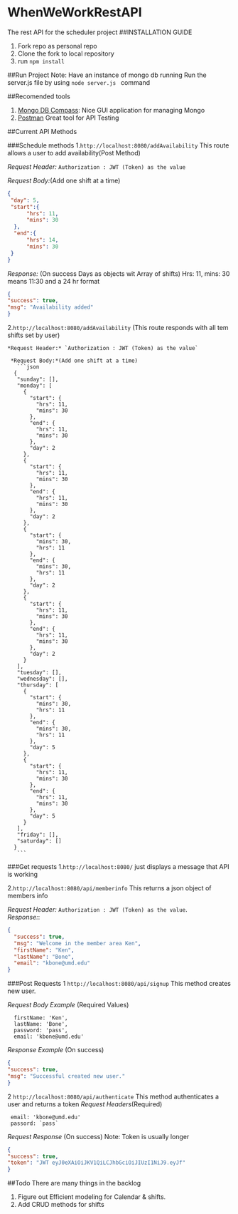 # WhenWeWorkRestAPI
The rest API for the scheduler project
##INSTALLATION GUIDE
1. Fork repo as personal repo
2. Clone the fork to local repository
3. run ``` npm install ```

##Run Project
Note: Have an instance of mongo db running
Run the server.js file by using ```node server.js ``` command

##Recomended tools
 1.  [Mongo DB Compass](https://www.mongodb.com/download-center?jmp=nav#compass):  Nice GUI application for managing Mongo
 2.  [Postman](https://www.getpostman.com/) Great tool for API Testing

##Current API Methods

###Schedule methods
 1.`http://localhost:8080/addAvailability` This route allows a user to add availability(Post Method)
   
   *Request Header:* `Authorization : JWT (Token) as the value`
   
   *Request Body:*(Add one shift at a time) 
   ```json
   {
    "day": 5,
    "start":{
     	 "hrs": 11,
     	 "mins": 30
     },
     "end":{
     	 "hrs": 14,
     	 "mins": 30
    }
   }
   ```
   *Response:* (On success Days as objects wit Array of shifts) Hrs: 11, mins: 30 means 11:30 and a 24 hr format
   ```json
   {
  "success": true,
  "msg": "Availability added"
  }
   ```
  
  2.`http://localhost:8080/addAvailability` (This route responds with all tem shifts set by user)
    
    *Request Header:* `Authorization : JWT (Token) as the value`
    
     *Request Body:*(Add one shift at a time) 
       ```json
      {
       "sunday": [],
       "monday": [
         {
           "start": {
             "hrs": 11,
             "mins": 30
           },
           "end": {
             "hrs": 11,
             "mins": 30
           },
           "day": 2
         },
         {
           "start": {
             "hrs": 11,
             "mins": 30
           },
           "end": {
             "hrs": 11,
             "mins": 30
           },
           "day": 2
         },
         {
           "start": {
             "mins": 30,
             "hrs": 11
           },
           "end": {
             "mins": 30,
             "hrs": 11
           },
           "day": 2
         },
         {
           "start": {
             "hrs": 11,
             "mins": 30
           },
           "end": {
             "hrs": 11,
             "mins": 30
           },
           "day": 2
         }
       ],
       "tuesday": [],
       "wednesday": [],
       "thursday": [
         {
           "start": {
             "mins": 30,
             "hrs": 11
           },
           "end": {
             "mins": 30,
             "hrs": 11
           },
           "day": 5
         },
         {
           "start": {
             "hrs": 11,
             "mins": 30
           },
           "end": {
             "hrs": 11,
             "mins": 30
           },
           "day": 5
         }
       ],
       "friday": [],
       "saturday": []
      }
       ```
    

###Get requests
 1.`http://localhost:8080/`  just displays a message that API is working


 2.`http://localhost:8080/api/memberinfo` This returns a json object of members info
   
   *Request Header:* `Authorization : JWT (Token) as the value`.  
   *Response:*:
   ```json
   {
     "success": true,
     "msg": "Welcome in the member area Ken",
     "firstName": "Ken",
     "lastName": "Bone",
     "email": "kbone@umd.edu"
   }
   ```
   
   
###Post Requests
  1 `http://localhost:8080/api/signup` This method creates new user.
  
  *Request Body Example* (Required Values)
  ```
    firstName: 'Ken',
    lastName: 'Bone',
    password: 'pass',
    email: 'kbone@umd.edu'
  ```
  *Response Example* (On success)
  ```json
  {
  "success": true,
  "msg": "Successful created new user."
  }
  ```
  
  2 `http://localhost:8080/api/authenticate` This method authenticates a user and returns a token 
  *Request Headers*(Required)
  ```
   email: 'kbone@umd.edu'
   passord: `pass`
  ```
  
  *Request Response* (On success) Note: Token is usually longer
  ```json
  {
  "success": true,
  "token": "JWT eyJ0eXAiOiJKV1QiLCJhbGciOiJIUzI1NiJ9.eyJf"
  }
  ```

##Todo
There are many things in the backlog 

1. Figure out Efficient modeling for Calendar & shifts.
2. Add CRUD methods for shifts

  
       
   
    



